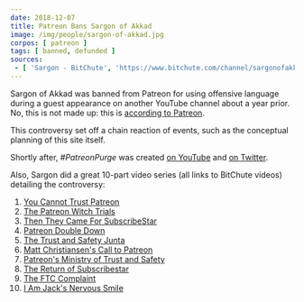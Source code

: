 ```yaml
---
date: 2018-12-07
title: Patreon Bans Sargon of Akkad
image: /img/people/sargon-of-akkad.jpg
corpos: [ patreon ]
tags: [ banned, defunded ]
sources:
 - [ 'Sargon - BitChute', 'https://www.bitchute.com/channel/sargonofakkad/' ]
---
```


Sargon of Akkad was banned from Patreon for using offensive language during a guest appearance on another YouTube channel about a year prior.
No, this is not made up: this is [according to Patreon](https://patreonhq.com/hate-speech-on-patreon-a9026e52c2cf).

This controversy set off a chain reaction of events, such as the conceptual planning of this site itself.

Shortly after, _#PatreonPurge_ was created [on YouTube](https://www.youtube.com/results?search_query=%23PatreonPurge) and [on Twitter](https://twitter.com/hashtag/PatreonPurge).

Also, Sargon did a great 10-part video series (all links to BitChute videos) detailing the controversy:
1. [You Cannot Trust Patreon](https://www.bitchute.com/video/4ThPdCicEsg/)
2. [The Patreon Witch Trials](https://www.bitchute.com/video/LkON93drONQ/)
3. [Then They Came For SubscribeStar](https://www.bitchute.com/video/qXRx98gpuRY/)
4. [Patreon Double Down](https://www.bitchute.com/video/m0K-A10iJC0/)
5. [The Trust and Safety Junta](https://www.bitchute.com/video/i12rFRbNYBk/)
6. [Matt Christiansen's Call to Patreon](https://www.bitchute.com/video/7LaVUvxy2tU/)
7. [Patreon's Ministry of Trust and Safety](https://www.bitchute.com/video/1FqmC8S2aFw/)
8. [The Return of Subscribestar](https://www.bitchute.com/video/UQRsIfCJcRU/)
9. [The FTC Complaint](https://www.bitchute.com/video/s-hT6K61Efg/)
10. [I Am Jack's Nervous Smile](https://www.bitchute.com/video/kio8CEGJ_cw/)
